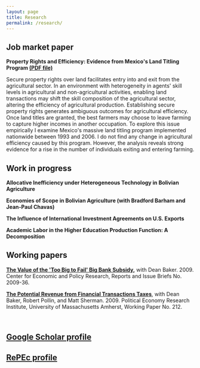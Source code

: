 ```yaml
---
layout: page
title: Research
permalink: /research/
---
```


## Job market paper

**Property Rights and Efficiency: Evidence from Mexico's Land Titling Program [(PDF file)](/research/Travis-McArthur-JMP-Property-Rights-Efficiency.pdf)**

Secure property rights over land facilitates entry into and exit from the agricultural sector. In an environment with heterogeneity in agents' skill levels in agricultural and non-agricultural activities, enabling land transactions may shift the skill composition of the agricultural sector, altering the efficiency of agricultural production. Establishing secure property rights generates ambiguous outcomes for agricultural efficiency. Once land titles are granted, the best farmers may choose to leave farming to capture higher incomes in another occupation. To explore this issue empirically I examine Mexico's massive land titling program implemented nationwide between 1993 and 2006. I do not find any change in agricultural efficiency caused by this program. However, the analysis reveals strong evidence for a rise in the number of individuals exiting and entering farming.
<br>

## Work in progress

**Allocative Inefficiency under Heterogeneous Technology in Bolivian Agriculture**

**Economies of Scope in Bolivian Agriculture (with Bradford Barham and Jean-Paul Chavas)**

**The Influence of International Investment Agreements on U.S. Exports**

**Academic Labor in the Higher Education Production Function: A Decomposition**
<br>

## Working papers

**[The Value of the 'Too Big to Fail' Big Bank Subsidy](https://ideas.repec.org/p/epo/papers/2009-36.html),** with Dean Baker. 2009. Center for Economic and Policy Research, Reports and Issue Briefs No. 2009-36.

**[The Potential Revenue from Financial Transactions Taxes](https://ideas.repec.org/p/uma/periwp/wp212.html)**, with Dean Baker, Robert Pollin, and Matt Sherman. 2009. Political Economy Research Institute, University of Massachusetts Amherst, Working Paper No. 212.

<br>

## **[Google Scholar profile](https://scholar.google.com/citations?user=SkI3kagAAAAJ)**


## **[RePEc profile](https://ideas.repec.org/e/pmc164.html#works)**
